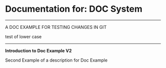 # Documentation for: DOC System

---

A DOC EXAMPLE FOR TESTING CHANGES IN GIT

test of lower case 

---

**Introduction to Doc Example V2**

Second Example of a description for Doc Example
